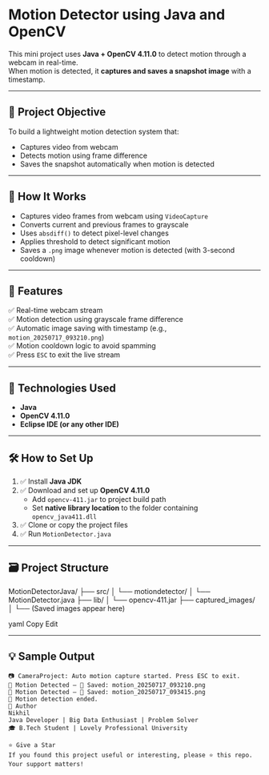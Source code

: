 # Motion Detector using Java and OpenCV

This mini project uses **Java + OpenCV 4.11.0** to detect motion through a webcam in real-time.  
When motion is detected, it **captures and saves a snapshot image** with a timestamp.

---

## 📌 Project Objective

To build a lightweight motion detection system that:
- Captures video from webcam
- Detects motion using frame difference
- Saves the snapshot automatically when motion is detected

---

## 🎥 How It Works

- Captures video frames from webcam using `VideoCapture`
- Converts current and previous frames to grayscale
- Uses `absdiff()` to detect pixel-level changes
- Applies threshold to detect significant motion
- Saves a `.png` image whenever motion is detected (with 3-second cooldown)

---

## 🚀 Features

✅ Real-time webcam stream  
✅ Motion detection using grayscale frame difference  
✅ Automatic image saving with timestamp (e.g., `motion_20250717_093210.png`)  
✅ Motion cooldown logic to avoid spamming  
✅ Press `ESC` to exit the live stream

---

## 🧪 Technologies Used

- **Java**
- **OpenCV 4.11.0**
- **Eclipse IDE (or any other IDE)**

---

## 🛠️ How to Set Up

1. ✅ Install **Java JDK**
2. ✅ Download and set up **OpenCV 4.11.0**
   - Add `opencv-411.jar` to project build path
   - Set **native library location** to the folder containing `opencv_java411.dll`
3. ✅ Clone or copy the project files
4. ✅ Run `MotionDetector.java`

---

## 🗃️ Project Structure

MotionDetectorJava/
├── src/
│ └── motiondetector/
│ └── MotionDetector.java
├── lib/
│ └── opencv-411.jar
├── captured_images/
│ └── (Saved images appear here)

yaml
Copy
Edit

---

## 💡 Sample Output

```shell
📷 CameraProject: Auto motion capture started. Press ESC to exit.
🚨 Motion Detected — 📸 Saved: motion_20250717_093210.png
🚨 Motion Detected — 📸 Saved: motion_20250717_093415.png
🛑 Motion detection ended.
🙋 Author
Nikhil
Java Developer | Big Data Enthusiast | Problem Solver
🎓 B.Tech Student | Lovely Professional University

⭐ Give a Star
If you found this project useful or interesting, please ⭐ this repo. Your support matters!
